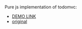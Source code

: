 Pure js implementation of todomvc:
  - [DEMO LINK](https://vetalek.github.io/js_native_todo_list/)
  - [original](https://todomvc.com/examples/vanillajs/)
